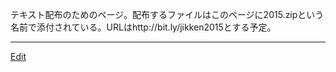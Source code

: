 ---
---
テキスト配布のためのページ。配布するファイルはこのページに2015.zipという名前で添付されている。URLはhttp://bit.ly/jikken2015とする予定。

----
[Edit](https://github.com/vitroid/vitroid.github.io/edit/master/MD/KagakuJIkken2015.md)
